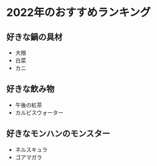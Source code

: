 # 2022年のおすすめランキング

## 好きな鍋の具材
- 大根
- 白菜
- カニ

## 好きな飲み物
- 午後の紅茶
- カルピスウォーター

## 好きなモンハンのモンスター
- ネルスキュラ
- ゴアマガラ
